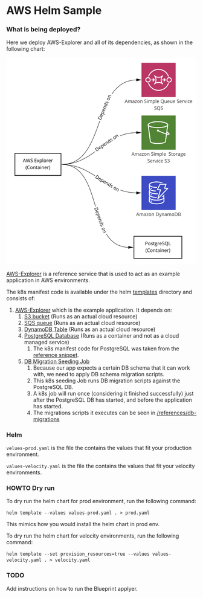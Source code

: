 # AWS Helm Sample

### What is being deployed?
Here we deploy AWS-Explorer and all of its dependencies, as shown in the following chart:

![](../../../references/aws-explorer/media/chart.png)

[AWS-Explorer](../../../references/aws-explorer) is a reference service that is used to act as an example application in AWS environments.

The k8s manifest code is available under the helm [templates](templates) directory and consists of:
1. [AWS-Explorer](templates/explorer.yaml) which is the example application. It depends on:
   1. [S3 bucket](templates/s3.yaml) (Runs as an actual cloud resource)
   2. [SQS queue](templates/sqs.yaml) (Runs as an actual cloud resource)
   3. [DynamoDB Table](templates/dynamodb.yaml) (Runs as an actual cloud resource)
   4. [PostgreSQL Database](templates/postgresql.yaml) (Runs as a container and not as a cloud managed service)
      1. The k8s manifest code for PostgreSQL was taken from the [reference snippet](../../../references/kubernetes/database-containers/postgresql.yaml).
   5. [DB Migration Seeding Job](templates/seeding.yaml)
      1. Because our app expects a certain DB schema that it can work with, we need to apply DB schema migration scripts.
      2. This k8s seeding Job runs DB migration scripts against the PostgreSQL DB.
      3. A k8s job will run once (considering it finished successfully) just after the PostgreSQL DB has started, and before the application has started.
      4. The migrations scripts it executes can be seen in [/references/db-migrations](../../../references/db-migrations)


### Helm

`velues-prod.yaml` is the file the contains the values that fit your production environment.

`values-velocity.yaml` is the file the contains the values that fit your velocity environments.


### HOWTO Dry run

To dry run the helm chart for prod environment, run the following command:
```shell
helm template --values values-prod.yaml . > prod.yaml
```
This mimics how you would install the helm chart in prod env.

To dry run the helm chart for velocity environments, run the following command:
```shell
helm template --set provision_resources=true --values values-velocity.yaml . > velocity.yaml
```



### TODO

Add instructions on how to run the Blueprint applyer.
